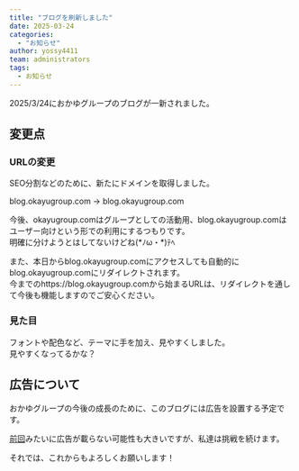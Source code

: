 ```yaml
---
title: "ブログを刷新しました"
date: 2025-03-24
categories: 
  - "お知らせ"
author: yossy4411
team: administrators
tags:
  - お知らせ
---
```


2025/3/24におかゆグループのブログが一新されました。
<!--more-->
## 変更点

### URLの変更

SEO分割などのために、新たにドメインを取得しました。

blog.okayugroup.com → blog.okayugroup.com

今後、okayugroup.comはグループとしての活動用、blog.okayugroup.comはユーザー向けという形での利用にするつもりです。  
明確に分けようとはしてないけどね(\*ﾉω・\*)ﾃﾍ

また、本日からblog.okayugroup.comにアクセスしても自動的にblog.okayugroup.comにリダイレクトされます。  
今までのhttps://blog.okayugroup.comから始まるURLは、リダイレクトを通して今後も機能しますのでご安心ください。

### 見た目

フォントや配色など、テーマに手を加え、見やすくしました。  
見やすくなってるかな？

## 広告について

おかゆグループの今後の成長のために、このブログには広告を設置する予定です。

[前回](https://blog.okayugroup.com/2024/12/15/thereisnoad/)みたいに広告が載らない可能性も大きいですが、私達は挑戦を続けます。

それでは、これからもよろしくお願いします！
